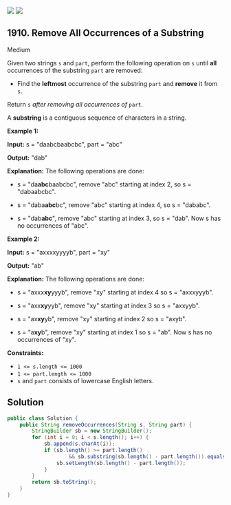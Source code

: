 [![](https://img.shields.io/github/stars/javadev/LeetCode-in-Java?label=Stars&style=flat-square)](https://github.com/javadev/LeetCode-in-Java)
[![](https://img.shields.io/github/forks/javadev/LeetCode-in-Java?label=Fork%20me%20on%20GitHub%20&style=flat-square)](https://github.com/javadev/LeetCode-in-Java/fork)

## 1910\. Remove All Occurrences of a Substring

Medium

Given two strings `s` and `part`, perform the following operation on `s` until **all** occurrences of the substring `part` are removed:

*   Find the **leftmost** occurrence of the substring `part` and **remove** it from `s`.

Return `s` _after removing all occurrences of_ `part`.

A **substring** is a contiguous sequence of characters in a string.

**Example 1:**

**Input:** s = "daabcbaabcbc", part = "abc"

**Output:** "dab"

**Explanation:** The following operations are done: 

- s = "da**abc**baabcbc", remove "abc" starting at index 2, so s = "dabaabcbc". 

- s = "daba**abc**bc", remove "abc" starting at index 4, so s = "dababc". 

- s = "dab**abc**", remove "abc" starting at index 3, so s = "dab". Now s has no occurrences of "abc".

**Example 2:**

**Input:** s = "axxxxyyyyb", part = "xy"

**Output:** "ab"

**Explanation:** The following operations are done: 

- s = "axxx**xy**yyyb", remove "xy" starting at index 4 so s = "axxxyyyb".

- s = "axx**xy**yyb", remove "xy" starting at index 3 so s = "axxyyb". 

- s = "ax**xy**yb", remove "xy" starting at index 2 so s = "axyb". 

- s = "a**xy**b", remove "xy" starting at index 1 so s = "ab". Now s has no occurrences of "xy".

**Constraints:**

*   `1 <= s.length <= 1000`
*   `1 <= part.length <= 1000`
*   `s` and `part` consists of lowercase English letters.

## Solution

```java
public class Solution {
    public String removeOccurrences(String s, String part) {
        StringBuilder sb = new StringBuilder();
        for (int i = 0; i < s.length(); i++) {
            sb.append(s.charAt(i));
            if (sb.length() >= part.length()
                    && sb.substring(sb.length() - part.length()).equals(part)) {
                sb.setLength(sb.length() - part.length());
            }
        }
        return sb.toString();
    }
}
```